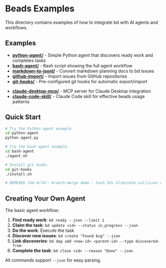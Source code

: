 # Beads Examples

This directory contains examples of how to integrate bd with AI agents and workflows.

## Examples

- **[python-agent/](python-agent/)** - Simple Python agent that discovers ready work and completes tasks
- **[bash-agent/](bash-agent/)** - Bash script showing the full agent workflow
- **[markdown-to-jsonl/](markdown-to-jsonl/)** - Convert markdown planning docs to bd issues
- **[github-import/](github-import/)** - Import issues from GitHub repositories
- **[git-hooks/](git-hooks/)** - Pre-configured git hooks for automatic export/import
<!-- REMOVED (bd-4c74): branch-merge example - collision resolution no longer needed with hash IDs -->
- **[claude-desktop-mcp/](claude-desktop-mcp/)** - MCP server for Claude Desktop integration
- **[claude-code-skill/](claude-code-skill/)** - Claude Code skill for effective beads usage patterns

## Quick Start

```bash
# Try the Python agent example
cd python-agent
python agent.py

# Try the bash agent example
cd bash-agent
./agent.sh

# Install git hooks
cd git-hooks
./install.sh

# REMOVED (bd-4c74): branch-merge demo - hash IDs eliminate collision resolution
```

## Creating Your Own Agent

The basic agent workflow:

1. **Find ready work**: `bd ready --json --limit 1`
2. **Claim the task**: `bd update <id> --status in_progress --json`
3. **Do the work**: Execute the task
4. **Discover new issues**: `bd create "Found bug" --json`
5. **Link discoveries**: `bd dep add <new-id> <parent-id> --type discovered-from`
6. **Complete the task**: `bd close <id> --reason "Done" --json`

All commands support `--json` for easy parsing.
